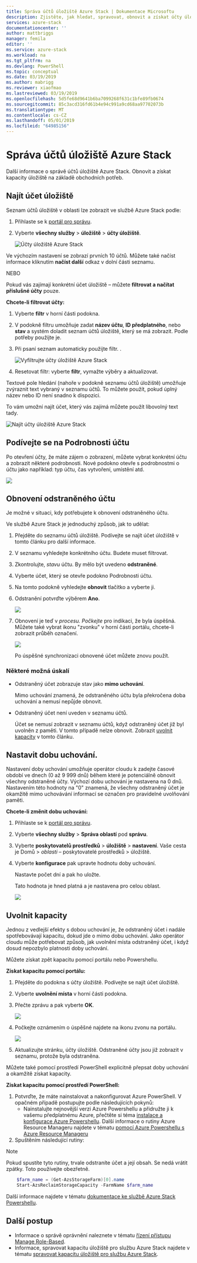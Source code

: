 ```yaml
---
title: Správa účtů úložiště Azure Stack | Dokumentace Microsoftu
description: Zjistěte, jak hledat, spravovat, obnovit a získat účty úložiště Azure Stack
services: azure-stack
documentationcenter: ''
author: mattbriggs
manager: femila
editor: ''
ms.service: azure-stack
ms.workload: na
ms.tgt_pltfrm: na
ms.devlang: PowerShell
ms.topic: conceptual
ms.date: 03/19/2019
ms.author: mabrigg
ms.reviewer: xiaofmao
ms.lastreviewed: 03/19/2019
ms.openlocfilehash: 5d5fe68d9641b6ba7099268f631c1bfe89fb0674
ms.sourcegitcommit: 85c3acd316fd61b4e94c991a9cd68aa97702073b
ms.translationtype: MT
ms.contentlocale: cs-CZ
ms.lasthandoff: 05/01/2019
ms.locfileid: "64985156"
---
```

# <a name="manage-azure-stack-storage-accounts"></a>Správa účtů úložiště Azure Stack

Další informace o správě účtů úložiště Azure Stack. Obnovit a získat kapacity úložiště na základě obchodních potřeb.

## <a name="find-a-storage-account"></a>Najít účet úložiště

Seznam účtů úložiště v oblasti lze zobrazit ve službě Azure Stack podle:

1. Přihlaste se k [portál pro správu](https://adminportal.local.azurestack.external).

2. Vyberte **všechny služby** > **úložiště** > **účty úložiště**.

   ![Účty úložiště Azure Stack](media/azure-stack-manage-storage-accounts/image4.png)

Ve výchozím nastavení se zobrazí prvních 10 účtů. Můžete také načíst informace kliknutím **načíst další** odkaz v dolní části seznamu.

NEBO

Pokud vás zajímají konkrétní účet úložiště – můžete **filtrovat a načítat příslušné účty** pouze.


**Chcete-li filtrovat účty:**

1. Vyberte **filtr** v horní části podokna.
2. V podokně filtru umožňuje zadat **název účtu**, **ID předplatného**, nebo **stav** a systém doladit seznam účtů úložiště, který se má zobrazit. Podle potřeby použijte je.
3. Při psaní seznam automaticky použijte filtr.  .
   
    ![Vyfiltrujte účty úložiště Azure Stack](media/azure-stack-manage-storage-accounts/image5.png)

4. Resetovat filtr: vyberte **filtr**, vymažte výběry a aktualizovat.

Textové pole hledání (nahoře v podokně seznamu účtů úložiště) umožňuje zvýraznit text vybraný v seznamu účtů. To můžete použít, pokud úplný název nebo ID není snadno k dispozici.

To vám umožní najít účet, který vás zajímá můžete použít libovolný text tady.

![Najít účty úložiště Azure Stack](media/azure-stack-manage-storage-accounts/image6.png)

## <a name="look-at-account-details"></a>Podívejte se na Podrobnosti účtu
Po otevření účty, že máte zájem o zobrazení, můžete vybrat konkrétní účtu a zobrazit některé podrobnosti. Nové podokno otevře s podrobnostmi o účtu jako například: typ účtu, čas vytvoření, umístění atd.

![](media/azure-stack-manage-storage-accounts/image7.png)

## <a name="recover-a-deleted-account"></a>Obnovení odstraněného účtu
Je možné v situaci, kdy potřebujete k obnovení odstraněného účtu.

Ve službě Azure Stack je jednoduchý způsob, jak to udělat:

1. Přejděte do seznamu účtů úložiště. Podívejte se najít účet úložiště v tomto článku pro další informace.
2. V seznamu vyhledejte konkrétního účtu. Budete muset filtrovat.
3. Zkontrolujte, *stavu* účtu. By mělo být uvedeno **odstraněné**.
4. Vyberte účet, který se otevře podokno Podrobnosti účtu.
5. Na tomto podokně vyhledejte **obnovit** tlačítko a vyberte ji.
6. Odstranění potvrďte výběrem **Ano**.
   
   ![](media/azure-stack-manage-storage-accounts/image8.png)
7. Obnovení je teď v *procesu. Počkejte* pro indikaci, že byla úspěšná.
   Můžete také vybrat ikonu "zvonku" v horní části portálu, chcete-li zobrazit průběh označení.
   
   ![](media/azure-stack-manage-storage-accounts/image9.png)
   
   Po úspěšné synchronizaci obnovené účet můžete znovu použít.

### <a name="some-gotchas"></a>Některé možná úskalí
* Odstraněný účet zobrazuje stav jako **mimo uchování**.
  
  Mimo uchování znamená, že odstraněného účtu byla překročena doba uchování a nemusí nepůjde obnovit.
* Odstraněný účet není uveden v seznamu účtů.
  
  Účet se nemusí zobrazit v seznamu účtů, když odstraněný účet již byl uvolněn z paměti. V tomto případě nelze obnovit. Zobrazit [uvolnit kapacity](#reclaim) v tomto článku.

## <a name="set-the-retention-period"></a>Nastavit dobu uchování.
Nastavení doby uchování umožňuje operátor cloudu k zadejte časové období ve dnech (0 až 9 999 dnů) během které je potenciálně obnovit všechny odstraněné účty. Výchozí dobu uchování je nastavena na 0 dnů. Nastavením této hodnoty na "0" znamená, že všechny odstraněný účet je okamžitě mimo uchovávání informací se označen pro pravidelné uvolňování paměti.

**Chcete-li změnit dobu uchování:**

1. Přihlaste se k [portál pro správu](https://adminportal.local.azurestack.external).
2. Vyberte **všechny služby** > **Správa oblastí** pod **správu**.
3. Vyberte **poskytovatelů prostředků** > **úložiště** > **nastavení**. Vaše cesta je Domů > *oblasti* – poskytovatelé prostředků > úložiště.
4. Vyberte **konfigurace** pak upravte hodnotu doby uchování.

   Nastavte počet dní a pak ho uložte.
   
   Tato hodnota je hned platná a je nastavena pro celou oblast.

   ![](media/azure-stack-manage-storage-accounts/image10.png)

## <a name="reclaim"></a>Uvolnit kapacity
Jednou z vedlejší efekty s dobou uchování je, že odstraněný účet i nadále spotřebovávají kapacitu, dokud jde o mimo dobu uchování. Jako operátor cloudu může potřebovat způsob, jak uvolnění místa odstraněný účet, i když dosud nepozbylo platnosti doby uchování.

Můžete získat zpět kapacitu pomocí portálu nebo Powershellu.

**Získat kapacitu pomocí portálu:**
1. Přejděte do podokna s účty úložiště. Podívejte se najít účet úložiště.
2. Vyberte **uvolnění místa** v horní části podokna.
3. Přečte zprávu a pak vyberte **OK**.

    ![](media/azure-stack-manage-storage-accounts/image11.png)
4. Počkejte oznámením o úspěšné najdete na ikonu zvonu na portálu.

    ![](media/azure-stack-manage-storage-accounts/image12.png)
5. Aktualizujte stránku, účty úložiště. Odstraněné účty jsou již zobrazit v seznamu, protože byla odstraněna.

Můžete také pomocí prostředí PowerShell explicitně přepsat doby uchování a okamžitě získat kapacity.

**Získat kapacitu pomocí prostředí PowerShell:**   

1. Potvrďte, že máte nainstalovat a nakonfigurovat Azure PowerShell. V opačném případě postupujte podle následujících pokynů: 
   * Nainstalujte nejnovější verzi Azure Powershellu a přidružte ji k vašemu předplatnému Azure, přečtěte si téma [instalace a konfigurace Azure Powershellu](https://azure.microsoft.com/documentation/articles/powershell-install-configure/).
   Další informace o rutiny Azure Resource Manageru najdete v tématu [pomocí Azure Powershellu s Azure Resource Manageru](https://go.microsoft.com/fwlink/?LinkId=394767)
2. Spuštěním následující rutiny:

> [!NOTE]  
> Pokud spustíte tyto rutiny, trvale odstraníte účet a její obsah. Se nedá vrátit zpátky. Toto používejte obezřetně.

```powershell  
    $farm_name = (Get-AzsStorageFarm)[0].name
    Start-AzsReclaimStorageCapacity -FarmName $farm_name
```

Další informace najdete v tématu [dokumentace ke službě Azure Stack Powershellu](https://docs.microsoft.com/powershell/azure/azure-stack/overview).
 

## <a name="next-steps"></a>Další postup

 - Informace o správě oprávnění naleznete v tématu [řízení přístupu Manage Role-Based](azure-stack-manage-permissions.md).
 - Informace, spravovat kapacitu úložiště pro službu Azure Stack najdete v tématu [spravovat kapacitu úložiště pro službu Azure Stack](azure-stack-manage-storage-shares.md).
